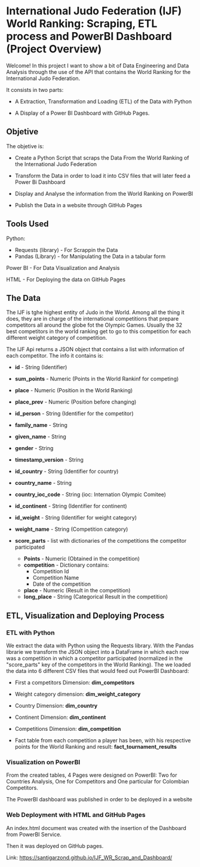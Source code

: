 # International Judo Federation (IJF) World Ranking: Scraping, ETL process and PowerBI Dashboard (Project Overview)

Welcome! In this project I want to show a bit of Data Engineering and Data Analysis through the use of the API that contains the World Ranking for the International Judo Federation.

It consists in two parts:

- A Extraction, Transformation and Loading (ETL) of the Data with Python

- A Display of a Power BI Dashboard with GitHub Pages.

## Objetive
The objetive is:

- Create a Python Script that scraps the Data From the World Ranking of the International Judo Federation 

- Transform the Data in order to load it into CSV files that will later feed a Power Bi Dashboard

- Display and Analyse the information from the World Ranking on PowerBI

- Publish the Data in a website through GitHub Pages


## Tools Used
Python:

- Requests (library) - For Scrappin the Data
- Pandas (Library) - for Manipulating the Data in a tabular form

Power BI - For Data Visualization and Analysis

HTML - For Deploying the data on GitHub Pages

## The Data
The IJF is tghe highest entity of Judo in the World. Among all the thing it does, they are in charge of the international competitions that prepare competitors all around the globe fot the Olympic Games. Usually the 32 best competitors in the world ranking get to go to this competition for each different weight category of competition.

The IJF Api returns a JSON object that contains a list with information of each competitor.
The info it contains is:

- **id** - String (Identifier)

- **sum_points** - Numeric (Points in the World Rankinf for competing)

- **place** - Numeric (Position in the World Ranking)

- **place_prev** - Numeric (Position before changing)

- **id_person** - String (Identifier for the competitor)

- **family_name** - String

- **given_name** - String

- **gender** - String

- **timestamp_version** - String

- **id_country** - String (Identifier for country)

- **country_name** - String

- **country_ioc_code** - String (ioc: Internation Olympic Comitee)

- **id_continent** - String (Identifier for continent)

- **id_weight** - String (Identifier for weight category)

- **weight_name** - String (Competition category)

- **score_parts** - list with dictionaries of the competitions the competitor participated

    - **Points** - Numeric (Obtained in the competition)
    - **competition** - Dictionary contains:
        - Competition Id
        - Competition Name
        - Date of the competition
    - **place** - Numeric (Result in the competition)
    - **long_place** - String (Categorical Result in the competition)

## ETL, Visualization and Deploying Process

### ETL with Python

We extract the data with Python using the Requests library. With the Pandas librarie we transform the JSON object into a DataFrame in which each row was a competition in which a competitor participated (normalized in the "score_parts" key of the competitors in the World Ranking). The we loaded the data into 6 different CSV files that would feed out PowerBI Dashboard:

- First a competitors Dimension: **dim_competitors**

- Weight category dimension: **dim_weight_category**

- Country Dimension: **dim_country**

- Continent Dimension: **dim_continent**

- Competitions Dimension: **dim_competition**

- Fact table from each competition a player has been, with his respective points for the World Ranking and result: **fact_tournament_results**

### Visualization on PowerBI

From the created tables, 4 Pages were designed on PowerBI: Two for Countries Analysis, One for Competitors and One particular for Colombian Competitors.

The PowerBI dashboard was published in order to be deployed in a website

### Web Deployment with HTML and GitHub Pages

An index.html document was created with the insertion of the Dashboard from PowerBI Service.

Then it was deployed on GitHub pages.

Link: <a target="_blank">https://santigarzond.github.io/IJF_WR_Scrap_and_Dashboard/</a> 